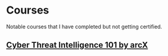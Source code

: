 # Courses
Notable courses that I have completed but not getting certified.

## [Cyber Threat Intelligence 101 by arcX](https://arcx.io/courses/cyber-threat-intelligence-101)
